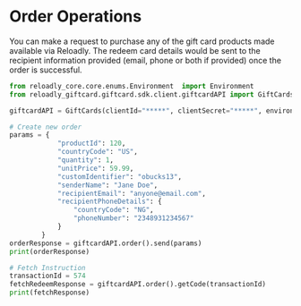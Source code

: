 # Order Operations

You can make a request to purchase any of the gift card products made available via Reloadly. The redeem card details 
would be sent to the recipient information provided (email, phone or both if provided) once the order is successful.

```python
from reloadly_core.core.enums.Environment  import Environment
from reloadly_giftcard.giftcard.sdk.client.giftcardAPI import GiftCards

giftcardAPI = GiftCards(clientId="*****", clientSecret="*****", environment=Environment.GIFTCARD_SANDBOX)

# Create new order
params = {
            "productId": 120,
            "countryCode": "US",
            "quantity": 1,
            "unitPrice": 59.99,
            "customIdentifier": "obucks13",
            "senderName": "Jane Doe",
            "recipientEmail": "anyone@email.com",
            "recipientPhoneDetails": {
                "countryCode": "NG",
                "phoneNumber": "2348931234567"
            }
        }
orderResponse = giftcardAPI.order().send(params)
print(orderResponse)

# Fetch Instruction
transactionId = 574
fetchRedeemResponse = giftcardAPI.order().getCode(transactionId)
print(fetchResponse)
```
